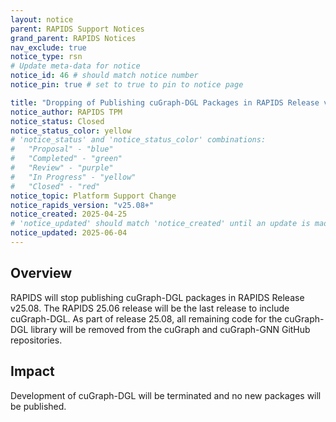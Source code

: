 ```yaml
---
layout: notice
parent: RAPIDS Support Notices
grand_parent: RAPIDS Notices
nav_exclude: true
notice_type: rsn
# Update meta-data for notice
notice_id: 46 # should match notice number
notice_pin: true # set to true to pin to notice page

title: "Dropping of Publishing cuGraph-DGL Packages in RAPIDS Release v25.08"
notice_author: RAPIDS TPM
notice_status: Closed
notice_status_color: yellow
# 'notice_status' and 'notice_status_color' combinations:
#   "Proposal" - "blue"
#   "Completed" - "green"
#   "Review" - "purple"
#   "In Progress" - "yellow"
#   "Closed" - "red"
notice_topic: Platform Support Change
notice_rapids_version: "v25.08+"
notice_created: 2025-04-25
# 'notice_updated' should match 'notice_created' until an update is made
notice_updated: 2025-06-04
---
```


## Overview

RAPIDS will stop publishing cuGraph-DGL packages in RAPIDS Release v25.08. The RAPIDS 25.06 release will be the last release to include cuGraph-DGL.  As part of release 25.08,
all remaining code for the cuGraph-DGL library will be removed from the cuGraph and cuGraph-GNN GitHub repositories.

## Impact

Development of cuGraph-DGL will be terminated and no new packages will be published.
